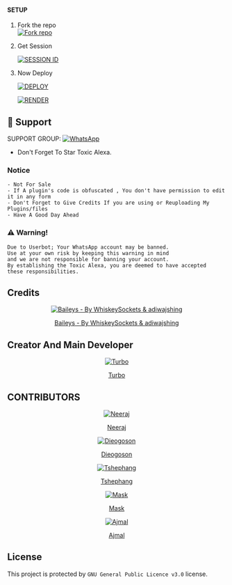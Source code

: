 #### SETUP

1. Fork the repo
    <br>
<a href='https://github.com/TURBOHYPER/Toxic-Alexa_V4/fork' target="_blank"><img alt='Fork repo' src='https://img.shields.io/badge/Fork Repo-100000?style=for-the-badge&logo=scan&logoColor=white&labelColor=black&color=black'/></a>



2. Get Session
   
    
     <a href='https://toxic-alexa-qr92-4bcc7b3bfc2c.herokuapp.com' target="_blank"><img alt='SESSION ID' src='https://img.shields.io/badge/Session_id-100000?style=for-the-badge&logo=scan&logoColor=white&labelColor=black&color=black'/></a>


2. Now Deploy
   
   
     <a href='https://toxicalexadeploy.turboanime.xyz' target="_blank"><img alt='DEPLOY' src='https://img.shields.io/badge/Deploy Now-100000?style=for-the-badge&logo=scan&logoColor=white&labelColor=black&color=black'/></a>

     <a href='https://dashboard.render.com/blueprint/new?repo=https://github.com/TURBOHYPER/Toxic-Alexa_V4' target="_blank"><img alt='RENDER' src='https://img.shields.io/badge/Deploy Now-100000?style=for-the-badge&logo=scan&logoColor=white&labelColor=black&color=black'/></a>

 
 ## 🤩 Support

SUPPORT GROUP: <a href="https://chat.whatsapp.com/K6mAtWVBislDdffGxF5zU9"><img alt="WhatsApp" src="https://img.shields.io/badge/-Whatsapp-white?style=for-the-badge&logo=whatsapp&logoColor=black"/></a>

- Don't Forget To Star Toxic Alexa.


### Notice
```
- Not For Sale
- If A plugin's code is obfuscated , You don't have permission to edit it in any form 
- Don't Forget to Give Credits If you are using or Reuploading My Plugins/files
- Have A Good Day Ahead
```

### ⚠️ Warning! 
```
Due to Userbot; Your WhatsApp account may be banned.
Use at your own risk by keeping this warning in mind
and we are not responsible for banning your account. 
By establishing the Toxic Alexa, you are deemed to have accepted 
these responsibilities.
```

## Credits
<div align="center">
    
  [![Baileys - By WhiskeySockets & adiwajshing](https://github.com/WhiskeySockets.png?size=100)](https://github.com/WhiskeySockets/Baileys) 
  
  
[Baileys - By WhiskeySockets & adiwajshing](https://github.com/WhiskeySockets/Baileys)

  </div>
          
## Creator And Main Developer
  <div align="center">
    
  [![Turbo](https://github.com/TURBOHYPER.png?size=100)](https://github.com/TURBOHYPER) 
  
  
[Turbo](https://github.com/TURBOHYPER)

  </div>
  
  ## CONTRIBUTORS
  <div align="center">
    
  [![Neeraj](https://github.com/Neeraj-x0.png?size=100)](https://github.com/Neeraj-x0) 
  

[Neeraj](https://github.com/Neeraj-x0)

  </div>
  
  <div align="center">
    
  [![Dieogoson](https://github.com/Diegoson.png?size=100)](https://github.com/Diegoson) 
  

[Dieogoson](https://github.com/Diegoson)

  </div>
  
  <div align="center">
    
  [![Tshephang](https://github.com/TSH3PH4NG.png?size=100)](https://github.com/TSH3PH4NG) 
  

[Tshephang](https://github.com/TSH3PH4NG)

  </div>
  
  <div align="center">
    
  [![Mask](https://github.com/mask-sir.png?size=100)](https://github.com/mask-sir) 
  

[Mask](https://github.com/mask-sir)

  </div>
  
  <div align="center">
    
  [![Ajmal](https://github.com/Ajmal-Achu.png?size=100)](https://github.com/Ajmal-Achu) 
  

[Ajmal](https://github.com/Ajmal-Achu)

  </div>
  


## License
This project is protected by `GNU General Public Licence v3.0` license.
